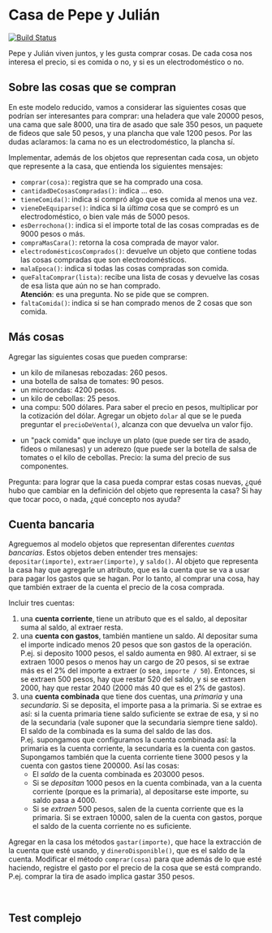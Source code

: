 # Casa de Pepe y Julián
 
[![Build Status](https://travis-ci.org/wollok/casaDePepeYJulian.svg?branch=master)](https://travis-ci.org/wollok/casaDePepeYJulian)

Pepe y Julián viven juntos, y les gusta comprar cosas. 
De cada cosa nos interesa el precio, si es comida o no, y si es un electrodoméstico o no.

## Sobre las cosas que se compran
En este modelo reducido, vamos a considerar las siguientes cosas que podrían ser interesantes para comprar: una heladera que vale 20000 pesos, una cama que sale 8000, una tira de asado que sale 350 pesos, un paquete de fideos que sale 50 pesos, y una plancha que vale 1200 pesos. Por las dudas aclaramos: la cama no es un electrodoméstico, la plancha sí.

Implementar, además de los objetos que representan cada cosa, un objeto que represente a la casa, que entienda los siguientes mensajes:
- `comprar(cosa)`: registra que se ha comprado una cosa.
- `cantidadDeCosasCompradas()`: indica ... eso.
- `tieneComida()`: indica si compró algo que es comida al menos una vez.
- `vieneDeEquiparse()`: indica si la _última_ cosa que se compró es un electrodoméstico, o bien vale más de 5000 pesos.
- `esDerrochona()`: indica si el importe total de las cosas compradas es de 9000 pesos o más.
- `compraMasCara()`: retorna la cosa comprada de mayor valor.
- `electrodomésticosComprados()`: devuelve un objeto que contiene todas las cosas compradas que son electrodomésticos. 
- `malaEpoca()`: indica si todas las cosas compradas son comida.
- `queFaltaComprar(lista)`: recibe una lista de cosas y devuelve las cosas de esa lista que aún no se han comprado. <br>
  **Atención**: es una pregunta. No se pide que se compren. 
- `faltaComida()`: indica si se han comprado menos de 2 cosas que son comida.


## Más cosas
Agregar las siguientes cosas que pueden comprarse:
- un kilo de milanesas rebozadas: 260 pesos.
- una botella de salsa de tomates: 90 pesos.
- un microondas: 4200 pesos.
- un kilo de cebollas: 25 pesos.
- una compu: 500 dólares. Para saber el precio en pesos, multiplicar por la cotización del dólar. Agregar un objeto `dolar` al que se le pueda preguntar el `precioDeVenta()`, alcanza con que devuelva un valor fijo. 
<!-- Agregar también un `precioDeCompra()` que se va a usar más adelante. Se supone que el precio de compra es un poco menor al de venta, p.ej. si el de venta es 35, el de compra es 34. -->
- un "pack comida" que incluye un plato (que puede ser tira de asado, fideos o milanesas) y un aderezo (que puede ser la botella de salsa de tomates o el kilo de cebollas. Precio: la suma del precio de sus componentes.

Pregunta: para lograr que la casa pueda comprar estas cosas nuevas, ¿qué hubo que cambiar en la definición del objeto que representa la casa? Si hay que tocar poco, o nada, ¿qué concepto nos ayuda?


## Cuenta bancaria
Agreguemos al modelo objetos que representan diferentes _cuentas bancarias_. Estos objetos deben entender tres mensajes: `depositar(importe)`, `extraer(importe)`, y `saldo()`. 
Al objeto que representa la casa hay que agregarle un atributo, que es la cuenta que se va a usar para pagar los gastos que se hagan. Por lo tanto, al comprar una cosa, hay que también extraer de la cuenta el precio de la cosa comprada.     


Incluir tres cuentas:
1. una **cuenta corriente**, tiene un atributo que es el saldo, al depositar suma al saldo, al extraer resta.
1. una **cuenta con gastos**, también mantiene un saldo. Al depositar suma el importe indicado menos 20 pesos que son gastos de la operación. P.ej. si deposito 1000 pesos, el saldo aumenta en 980. Al extraer, si se extraen 1000 pesos o menos hay un cargo de 20 pesos, si se extrae más es el 2% del importe a extraer (o sea, `importe / 50`). Entonces, si se extraen 500 pesos, hay que restar 520 del saldo, y si se extraen 2000, hay que restar 2040 (2000 más 40 que es el 2% de gastos).
1. una **cuenta combinada** que tiene dos cuentas, una _primaria_ y una _secundaria_. Si se deposita, el importe pasa a la primaria. Si se extrae es así: si la cuenta primaria tiene saldo suficiente se extrae de esa, y si no de la secundaria (vale suponer que la secundaria siempre tiene saldo). El saldo de la combinada es la suma del saldo de las dos. <br>
P.ej. supongamos que configuramos la cuenta combinada así: la primaria es la cuenta corriente, la secundaria es la cuenta con gastos. Supongamos también que la cuenta corriente tiene 3000 pesos y la cuenta con gastos tiene 200000. Así las cosas:
	- El _saldo_ de la cuenta combinada es 203000 pesos.
	- Si se _depositan_ 1000 pesos en la cuenta combinada, van a la cuenta corriente (porque es la primaria), al depositarse este importe, su saldo pasa a 4000. 
	- Si se _extraen_ 500 pesos, salen de la cuenta corriente que es la primaria. Si se extraen 10000, salen de la cuenta con gastos, porque el saldo de la cuenta corriente no es suficiente.

Agregar en la casa los métodos `gastar(importe)`, que hace la extracción de la cuenta que esté usando, y `dineroDisponible()`, que es el saldo de la cuenta. 
Modificar el método `comprar(cosa)` para que además de lo que esté haciendo, registre el gasto por el precio de la cosa que se está comprando. P.ej. comprar la tira de asado implica gastar 350 pesos.

<br>

## Test complejo


<!-- 
1. una *cuenta en dólares*, mantiene su saldo en dólares. Cuando se deposita el importe se indica en pesos, el saldo debe aumentar en `importe / dolar.precioDeVenta()`. P.ej. si el precio de venta del dólar es 35 pesos y deposito 700 pesos, al saldo se suman 20 dólares. Cuando extraigo, se resta según el precio de compra, o sea el saldo disminuye en `importe / dolar.precioDeCompra()`. P.ej. si el precio de compra es 34 pesos y retiro 1020, el saldo disminuye en 30 dólares. Para devolver el `saldo()` se usa el precio de compra, p.ej. si el saldo en dólares es 100, entonces si a la cuenta le pido `saldo()` me tiene que devolver 
-->










